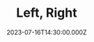 ---
video:
  type: vimeo
  id: 845811374
speaker:
  permalink: bart-wilkins
  name: Bart Wilkins
title: Left, Right
image: https://i.imgur.com/uFZXpuT.png
date: 2023-07-16T14:30:00.000Z
---